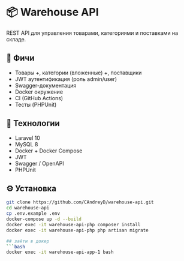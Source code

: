 # 📦 Warehouse API

REST API для управления товарами, категориями и поставками на складе.

## 🚀 Фичи
- Товары +, категории (вложенные) +, поставщики
- JWT аутентификация (роль admin/user)
- Swagger-документация
- Docker окружение
- CI (GitHub Actions)
- Тесты (PHPUnit)

## 🧱 Технологии
- Laravel 10
- MySQL 8
- Docker + Docker Compose
- JWT
- Swagger / OpenAPI
- PHPUnit

## ⚙️ Установка

```bash
git clone https://github.com/CAndreyD/warehouse-api.git
cd warehouse-api
cp .env.example .env
docker-compose up -d --build
docker exec -it warehouse-api-php composer install
docker exec -it warehouse-api-php php artisan migrate

## зайти в докер
```bash
docker exec -it warehouse-api-app-1 bash